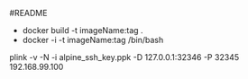 #README

* docker build -t imageName:tag .
* docker -i -t imageName:tag /bin/bash

plink -v -N -i alpine_ssh_key.ppk -D 127.0.0.1:32346 -P 32345 192.168.99.100